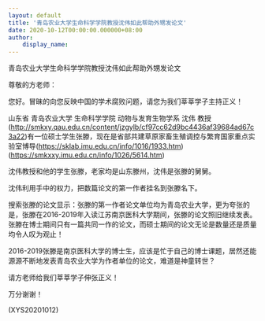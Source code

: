 ```yaml
---
layout: default
title: '青岛农业大学生命科学学院教授沈伟如此帮助外甥发论文'
date: 2020-10-12T00:00:00.000000+08:00
author:
    display_name: 
---
```


青岛农业大学生命科学学院教授沈伟如此帮助外甥发论文

尊敬的方老师：

您好。冒昧的向您反映中国的学术腐败问题，请您为我们莘莘学子主持正义！

山东省 青岛农业大学 生命科学学院 动物与发育生物学系 沈伟 教授(http://smkxy.qau.edu.cn/content/jzgylb/cf97cc62d9bc4436af39684ad67c3a22)有一位硕士学生张滕，现在是省部共建草原家畜生殖调控与繁育国家重点实验室博导(https://sklab.imu.edu.cn/info/1016/1933.htm) (https://smkxxy.imu.edu.cn/info/1026/5614.htm)

沈伟教授和他的学生张滕，老家均是山东滕州，沈伟是张滕的舅舅。

沈伟利用手中的权力，把数篇论文的第一作者挂名到张滕名下。

搜索张滕的论文显示：张滕的第一作者论文单位均为青岛农业大学，更为夸张的是，张滕在2016-2019年入读江苏南京医科大学期间，张滕的论文照旧继续发表。张滕在博士期间只有一篇共同一作的论文，而硕士期间的论文无论是数量还是质量均令人叹为观止！

2016-2019张滕是南京医科大学的博士生，应该是忙于自己的博士课题，居然还能源源不断地发表青岛农业大学为作者单位的论文，难道是神童转世？

请方老师给我们莘莘学子伸张正义！

万分谢谢！

(XYS20201012)

